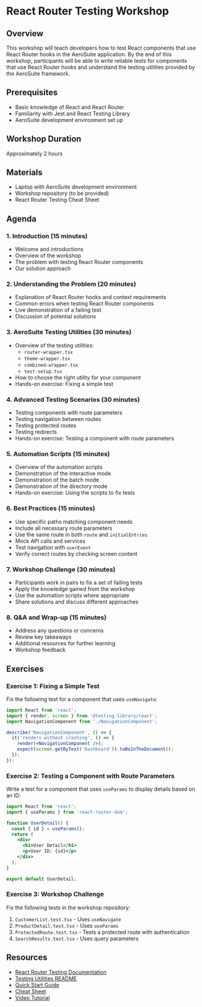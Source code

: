 # React Router Testing Workshop

## Overview

This workshop will teach developers how to test React components that use React Router hooks in the AeroSuite application. By the end of this workshop, participants will be able to write reliable tests for components that use React Router hooks and understand the testing utilities provided by the AeroSuite framework.

## Prerequisites

- Basic knowledge of React and React Router
- Familiarity with Jest and React Testing Library
- AeroSuite development environment set up

## Workshop Duration

Approximately 2 hours

## Materials

- Laptop with AeroSuite development environment
- Workshop repository (to be provided)
- React Router Testing Cheat Sheet

## Agenda

### 1. Introduction (15 minutes)

- Welcome and introductions
- Overview of the workshop
- The problem with testing React Router components
- Our solution approach

### 2. Understanding the Problem (20 minutes)

- Explanation of React Router hooks and context requirements
- Common errors when testing React Router components
- Live demonstration of a failing test
- Discussion of potential solutions

### 3. AeroSuite Testing Utilities (30 minutes)

- Overview of the testing utilities:
  - `router-wrapper.tsx`
  - `theme-wrapper.tsx`
  - `combined-wrapper.tsx`
  - `test-setup.tsx`
- How to choose the right utility for your component
- Hands-on exercise: Fixing a simple test

### 4. Advanced Testing Scenarios (30 minutes)

- Testing components with route parameters
- Testing navigation between routes
- Testing protected routes
- Testing redirects
- Hands-on exercise: Testing a component with route parameters

### 5. Automation Scripts (15 minutes)

- Overview of the automation scripts
- Demonstration of the interactive mode
- Demonstration of the batch mode
- Demonstration of the directory mode
- Hands-on exercise: Using the scripts to fix tests

### 6. Best Practices (15 minutes)

- Use specific paths matching component needs
- Include all necessary route parameters
- Use the same route in both `route` and `initialEntries`
- Mock API calls and services
- Test navigation with `userEvent`
- Verify correct routes by checking screen content

### 7. Workshop Challenge (30 minutes)

- Participants work in pairs to fix a set of failing tests
- Apply the knowledge gained from the workshop
- Use the automation scripts where appropriate
- Share solutions and discuss different approaches

### 8. Q&A and Wrap-up (15 minutes)

- Address any questions or concerns
- Review key takeaways
- Additional resources for further learning
- Workshop feedback

## Exercises

### Exercise 1: Fixing a Simple Test

Fix the following test for a component that uses `useNavigate`:

```jsx
import React from 'react';
import { render, screen } from '@testing-library/react';
import NavigationComponent from './NavigationComponent';

describe('NavigationComponent', () => {
  it('renders without crashing', () => {
    render(<NavigationComponent />);
    expect(screen.getByText('Dashboard')).toBeInTheDocument();
  });
});
```

### Exercise 2: Testing a Component with Route Parameters

Write a test for a component that uses `useParams` to display details based on an ID:

```jsx
import React from 'react';
import { useParams } from 'react-router-dom';

function UserDetail() {
  const { id } = useParams();
  return (
    <div>
      <h1>User Detail</h1>
      <p>User ID: {id}</p>
    </div>
  );
}

export default UserDetail;
```

### Exercise 3: Workshop Challenge

Fix the following tests in the workshop repository:
1. `CustomerList.test.tsx` - Uses `useNavigate`
2. `ProductDetail.test.tsx` - Uses `useParams`
3. `ProtectedRoute.test.tsx` - Tests a protected route with authentication
4. `SearchResults.test.tsx` - Uses query parameters

## Resources

- [React Router Testing Documentation](docs/testing/react-router-testing.md)
- [Testing Utilities README](client/src/test-utils/README.md)
- [Quick Start Guide](docs/testing/react-router-testing-quickstart.md)
- [Cheat Sheet](docs/testing/react-router-testing-cheatsheet.md)
- [Video Tutorial](docs/testing/react-router-testing-video-script.md) 
